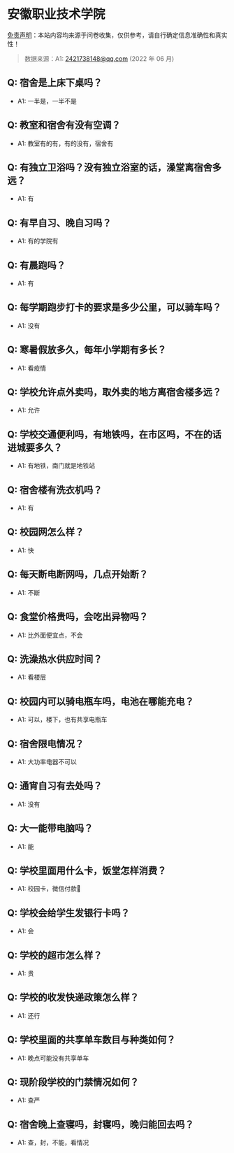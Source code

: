 # 安徽职业技术学院

[免责声明](https://colleges.chat/#_3)：本站内容均来源于问卷收集，仅供参考，请自行确定信息准确性和真实性！

> 数据来源：A1: 2421738148@qq.com (2022 年 06 月)

## Q: 宿舍是上床下桌吗？

- A1: 一半是，一半不是

## Q: 教室和宿舍有没有空调？

- A1: 教室有的有，有的没有，宿舍有

## Q: 有独立卫浴吗？没有独立浴室的话，澡堂离宿舍多远？

- A1: 有

## Q: 有早自习、晚自习吗？

- A1: 有的学院有

## Q: 有晨跑吗？

- A1: 有

## Q: 每学期跑步打卡的要求是多少公里，可以骑车吗？

- A1: 没有

## Q: 寒暑假放多久，每年小学期有多长？

- A1: 看疫情

## Q: 学校允许点外卖吗，取外卖的地方离宿舍楼多远？

- A1: 允许

## Q: 学校交通便利吗，有地铁吗，在市区吗，不在的话进城要多久？

- A1: 有地铁，南门就是地铁站

## Q: 宿舍楼有洗衣机吗？

- A1: 有

## Q: 校园网怎么样？

- A1: 快

## Q: 每天断电断网吗，几点开始断？

- A1: 不断

## Q: 食堂价格贵吗，会吃出异物吗？

- A1: 比外面便宜点，不会

## Q: 洗澡热水供应时间？

- A1: 看楼层

## Q: 校园内可以骑电瓶车吗，电池在哪能充电？

- A1: 可以，楼下，也有共享电瓶车

## Q: 宿舍限电情况？

- A1: 大功率电器不可以

## Q: 通宵自习有去处吗？

- A1: 没有

## Q: 大一能带电脑吗？

- A1: 能

## Q: 学校里面用什么卡，饭堂怎样消费？

- A1: 校园卡，微信付款🐴

## Q: 学校会给学生发银行卡吗？

- A1: 会

## Q: 学校的超市怎么样？

- A1: 贵

## Q: 学校的收发快递政策怎么样？

- A1: 还行

## Q: 学校里面的共享单车数目与种类如何？

- A1: 晚点可能没有共享单车

## Q: 现阶段学校的门禁情况如何？

- A1: 查严

## Q: 宿舍晚上查寝吗，封寝吗，晚归能回去吗？

- A1: 查，封，不能，看情况

